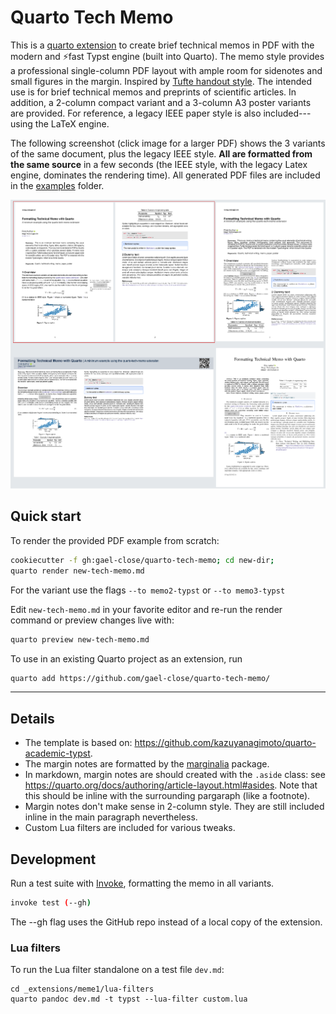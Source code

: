 # Quarto Tech Memo

This is a [quarto extension](https://quarto.org/) to create brief technical memos in PDF 
with the modern and ⚡fast Typst engine (built into Quarto).
The memo style provides a professional single-column PDF layout 
with ample room for sidenotes and small figures in the margin.
Inspired by [Tufte handout style](https://rstudio.github.io/tufte/).
The intended use is for brief technical memos and preprints of scientific articles.
In addition, a 2-column compact variant and a 3-column A3 poster variants are provided.
For reference, a legacy IEEE paper style is also included---using the LaTeX engine.

The following screenshot (click image for a larger PDF) shows the 3 variants of the same document, plus the legacy IEEE style.
**All are formatted from the same source** in a few seconds
(the IEEE style, with the legacy Latex engine, dominates the rendering time).
All generated PDF files are included in the [examples](examples) folder.

<a href="thumbnails/thumbnails.pdf">
<img width=600 src=thumbnails/thumbnails.png>
</a>



## Quick start

To render the provided PDF example from scratch:

```bash
cookiecutter -f gh:gael-close/quarto-tech-memo; cd new-dir;
quarto render new-tech-memo.md 
```

For the variant use the flags `--to memo2-typst` or `--to memo3-typst`

Edit `new-tech-memo.md` in your favorite editor and re-run the render command or preview changes live with:

```bash
quarto preview new-tech-memo.md
```

To use in an existing Quarto project as an extension, run

```bash
quarto add https://github.com/gael-close/quarto-tech-memo/
```

---

## Details

* The template is based on: https://github.com/kazuyanagimoto/quarto-academic-typst.
* The margin notes are formatted by the [marginalia](https://typst.app/universe/package/marginalia/) package.
* In markdown, margin notes are should created with the `.aside` class: 
  see https://quarto.org/docs/authoring/article-layout.html#asides. 
  Note that this should be inline with the surrounding pargaraph (like a footnote).
* Margin notes don't make sense in 2-column style. 
They are still included inline in the main paragraph nevertheless.
* Custom Lua filters are included for various tweaks.

## Development

Run a test suite with [Invoke](https://www.pyinvoke.org/),
formatting the memo in all variants.

```bash
invoke test (--gh)
```

The --gh flag uses the GitHub repo instead of a local copy of the extension. 

### Lua filters

To run the Lua filter standalone on a test file `dev.md`:

```
cd _extensions/meme1/lua-filters
quarto pandoc dev.md -t typst --lua-filter custom.lua
```
